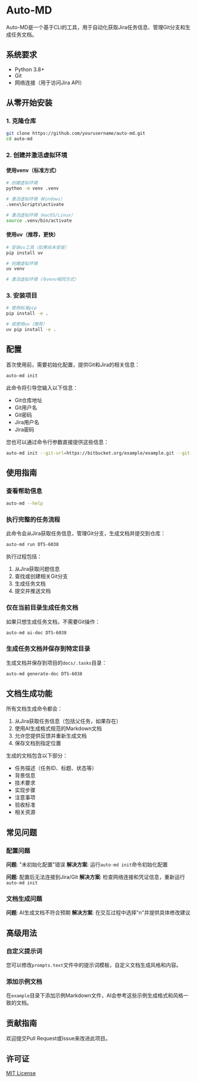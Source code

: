 # Auto-MD

Auto-MD是一个基于CLI的工具，用于自动化获取Jira任务信息、管理Git分支和生成任务文档。

## 系统要求

- Python 3.8+
- Git
- 网络连接（用于访问Jira API）

## 从零开始安装

### 1. 克隆仓库

```bash
git clone https://github.com/yourusername/auto-md.git
cd auto-md
```

### 2. 创建并激活虚拟环境

#### 使用venv（标准方式）
```bash
# 创建虚拟环境
python -m venv .venv

# 激活虚拟环境（Windows）
.venv\Scripts\activate

# 激活虚拟环境（macOS/Linux）
source .venv/bin/activate
```

#### 使用uv（推荐，更快）
```bash
# 安装uv工具（如果尚未安装）
pip install uv

# 创建虚拟环境
uv venv

# 激活虚拟环境（与venv相同方式）
```

### 3. 安装项目

```bash
# 使用标准pip
pip install -e .

# 或使用uv（推荐）
uv pip install -e .
```

## 配置

首次使用前，需要初始化配置，提供Git和Jira的相关信息：

```bash
auto-md init
```

此命令将引导您输入以下信息：
- Git仓库地址
- Git用户名
- Git密码
- Jira用户名
- Jira密码

您也可以通过命令行参数直接提供这些信息：

```bash
auto-md init --git-url=https://bitbucket.org/example/example.git --git-username=username --git-password=password --jira-username=username --jira-password=password
```

## 使用指南

### 查看帮助信息

```bash
auto-md --help
```

### 执行完整的任务流程

此命令会从Jira获取任务信息，管理Git分支，生成文档并提交到仓库：

```bash
auto-md run DTS-6038
```

执行过程包括：
1. 从Jira获取问题信息
2. 查找或创建相关Git分支
3. 生成任务文档
4. 提交并推送文档

### 仅在当前目录生成任务文档

如果只想生成任务文档，不需要Git操作：

```bash
auto-md ai-doc DTS-6038
```

### 生成任务文档并保存到特定目录

生成文档并保存到项目的`docs/.tasks`目录：

```bash
auto-md generate-doc DTS-6038
```

## 文档生成功能

所有文档生成命令都会：
1. 从Jira获取任务信息（包括父任务，如果存在）
2. 使用AI生成格式规范的Markdown文档
3. 允许您提供反馈并重新生成文档
4. 保存文档到指定位置

生成的文档包含以下部分：
- 任务描述（任务ID、标题、状态等）
- 背景信息
- 技术要求
- 实现步骤
- 注意事项
- 验收标准
- 相关资源

## 常见问题

### 配置问题

**问题**: "未初始化配置"错误
**解决方案**: 运行`auto-md init`命令初始化配置

**问题**: 配置后无法连接到Jira/Git
**解决方案**: 检查网络连接和凭证信息，重新运行`auto-md init`

### 文档生成问题

**问题**: AI生成文档不符合预期
**解决方案**: 在交互过程中选择"n"并提供具体修改建议

## 高级用法

### 自定义提示词

您可以修改`prompts.text`文件中的提示词模板，自定义文档生成风格和内容。

### 添加示例文档

在`example`目录下添加示例Markdown文件，AI会参考这些示例生成格式和风格一致的文档。

## 贡献指南

欢迎提交Pull Request或Issue来改进此项目。

## 许可证

[MIT License](LICENSE)